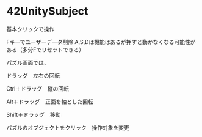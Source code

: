 # 42UnitySubject

基本クリックで操作

Fキーでユーザーデータ削除
A,S,Dは機能はあるが押すと動かなくなる可能性がある（多分Fでリセットできる）

パズル画面では、

ドラッグ　左右の回転

Ctrl＋ドラッグ　縦の回転

Alt＋ドラッグ　正面を軸とした回転

Shift＋ドラッグ　移動

パズルのオブジェクトをクリック　操作対象を変更




